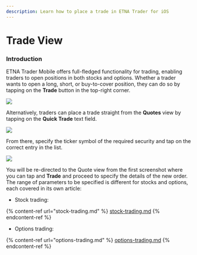```yaml
---
description: Learn how to place a trade in ETNA Trader for iOS
---
```


# Trade View

### Introduction

ETNA Trader Mobile offers full-fledged functionality for trading, enabling traders to open positions in both stocks and options. Whether a trader wants to open a long, short, or buy-to-cover position, they can do so by tapping on the **Trade** button in the top-right corner.

![](<../../../../.gitbook/assets/img\_ff96693f5a2f-1\_iphonexspacegrey\_portrait (1).png>)

Alternatively, traders can place a trade straight from the **Quotes** view by tapping on the **Quick Trade** text field.

![](<../../../../.gitbook/assets/img\_0058\_iphonexspacegrey\_portrait (1).png>)

From there, specify the ticker symbol of the required security and tap on the correct entry in the list.

![](<../../../../.gitbook/assets/img\_0059\_iphonexspacegrey\_portrait (1).png>)

You will be re-directed to the Quote view from the first screenshot where you can tap and **Trade** and proceed to specify the details of the new order. The range of parameters to be specified is different for stocks and options, each covered in its own article:

* Stock trading:

{% content-ref url="stock-trading.md" %}
[stock-trading.md](stock-trading.md)
{% endcontent-ref %}

* Options trading:

{% content-ref url="options-trading.md" %}
[options-trading.md](options-trading.md)
{% endcontent-ref %}
